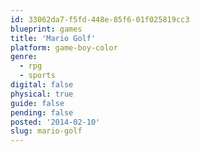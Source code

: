 ```yaml
---
id: 33062da7-f5fd-448e-85f6-01f025819cc3
blueprint: games
title: 'Mario Golf'
platform: game-boy-color
genre:
  - rpg
  - sports
digital: false
physical: true
guide: false
pending: false
posted: '2014-02-10'
slug: mario-golf
---
```

